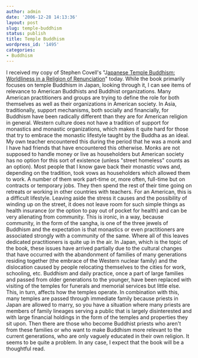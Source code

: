 ```yaml
---
author: admin
date: '2006-12-28 14:13:36'
layout: post
slug: temple-buddhism
status: publish
title: Temple Buddhism
wordpress_id: '1495'
categories:
- Buddhism
---
```


I received my copy of Stephen Covell's "J[apanese Temple Buddhism:
Worldliness in a Religion of
Renunciation](http://www.amazon.com/Japanese-Temple-Buddhism-Renunciation-Contemporary/dp/0824829670/)"
today. While the book primarily focuses on temple Buddhism in Japan,
looking through it, I can see items of relevance to American Buddhists
and Buddhist organizations. Many American practitioners and groups are
trying to define the role for both themselves as well as their
organizations in American society. In Asia, traditionally, support
mechanisms, both socially and financially, for Buddhism have been
radically different than they are for American religion in general.
Western culture does not have a tradition of support for monastics and
monastic organizations, which makes it quite hard for those that try to
embrace the monastic lifestyle taught by the Buddha as an ideal. My own
teacher encountered this during the period that he was a monk and I have
had friends that have encountered this otherwise. Monks are not supposed
to handle money or live as householders but American society has no
option for this sort of existence (unless "street homeless" counts as an
option). Most people that I know gave back their monastic vows and,
depending on the tradition, took vows as householders which allowed them
to work. A number of them work part-time or, more often, full-time but
on contracts or temporary jobs. They then spend the rest of their time
going on retreats or working in other countries with teachers. For an
American, this is a difficult lifestyle. Leaving aside the stress it
causes and the possibility of winding up on the street, it does not
leave room for such simple things as health insurance (or the option to
pay out of pocket for health) and can be very alienating from community.
This is ironic, in a way, because community, in the form of the sangha,
is one of the three jewels of Buddhism and the expectation is that
monastics or even practitioners are associated strongly with a community
of the same. Where all of this leaves dedicated practitioners is quite
up in the air. In Japan, which is the topic of the book, these issues
have arrived partially due to the cultural changes that have occurred
with the abandonment of families of many generations residing together
(the embrace of the Western nuclear family) and the dislocation caused
by people relocating themselves to the cities for work, schooling, etc.
Buddhism and daily practice, once a part of large families and passed
from older generations to the younger, have been replaced with visiting
of the temples for funerals and memorial services but little else. This,
in turn, affects how the temples operate. In combination with this, many
temples are passed through immediate family because priests in Japan are
allowed to marry, so you have a situation where many priests are members
of family lineages serving a public that is largely disinterested and
with large financial holdings in the form of the temples and properties
they sit upon. Then there are those who become Buddhist priests who
aren't from these families or who want to make Buddhism more relevant to
the current generations, who are only vaguely educated in their own
religion. It seems to be quite a problem. In any case, I expect that the
book will be a thoughtful read.
